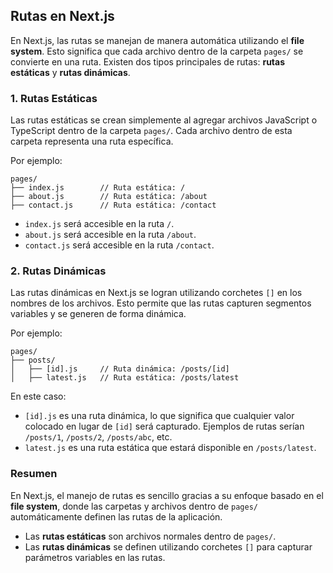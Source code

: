 
## Rutas en Next.js

En Next.js, las rutas se manejan de manera automática utilizando el **file system**. Esto significa que cada archivo dentro de la carpeta `pages/` se convierte en una ruta. Existen dos tipos principales de rutas: **rutas estáticas** y **rutas dinámicas**.

### 1. Rutas Estáticas

Las rutas estáticas se crean simplemente al agregar archivos JavaScript o TypeScript dentro de la carpeta `pages/`. Cada archivo dentro de esta carpeta representa una ruta específica.

Por ejemplo:
```
pages/
├── index.js        // Ruta estática: /
├── about.js        // Ruta estática: /about
├── contact.js      // Ruta estática: /contact
```

- `index.js` será accesible en la ruta `/`.
- `about.js` será accesible en la ruta `/about`.
- `contact.js` será accesible en la ruta `/contact`.

### 2. Rutas Dinámicas

Las rutas dinámicas en Next.js se logran utilizando corchetes `[]` en los nombres de los archivos. Esto permite que las rutas capturen segmentos variables y se generen de forma dinámica.

Por ejemplo:
```
pages/
├── posts/
│   ├── [id].js     // Ruta dinámica: /posts/[id]
│   ├── latest.js   // Ruta estática: /posts/latest
```

En este caso:
- `[id].js` es una ruta dinámica, lo que significa que cualquier valor colocado en lugar de `[id]` será capturado. Ejemplos de rutas serían `/posts/1`, `/posts/2`, `/posts/abc`, etc.
- `latest.js` es una ruta estática que estará disponible en `/posts/latest`.

### Resumen

En Next.js, el manejo de rutas es sencillo gracias a su enfoque basado en el **file system**, donde las carpetas y archivos dentro de `pages/` automáticamente definen las rutas de la aplicación.

- Las **rutas estáticas** son archivos normales dentro de `pages/`.
- Las **rutas dinámicas** se definen utilizando corchetes `[]` para capturar parámetros variables en las rutas.
